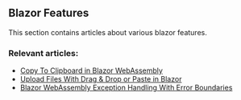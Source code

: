 ## Blazor Features
This section contains articles about various blazor features.

### Relevant articles:
- [Copy To Clipboard in Blazor WebAssembly](https://code-maze.com/copy-to-clipboard-in-blazor-webassembly/)
- [Upload Files With Drag & Drop or Paste in Blazor](https://code-maze.com/upload-files-drag-drop-paste-blazor/)
- [Blazor WebAssembly Exception Handling With Error Boundaries](https://code-maze.com/blazor-webassembly-exception-handling-error-boundaries/)
